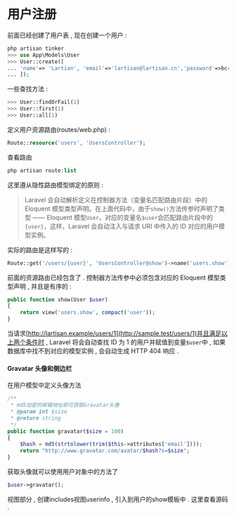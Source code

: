 # 用户注册

前面已经创建了用户表 , 现在创建一个用户 :

```php
php artisan tinker
>>> use App\Models\User
>>> User::create([
... 'name'=> 'Lartian', 'email'=>'lartisan@lartisan.cn','password'=>bcrypt('123456')
... ]);
```

一些查找方法 :

```php
>>> User::findOrFail(1)
>>> User::first(1)
>>> User::all(1)
```

定义用户资源路由\(routes/web.php\) :

```php
Route::resource('users', 'UsersController');
```

查看路由

```php
php artisan route:list
```

这里遵从隐性路由模型绑定的原则 :

> Laravel 会自动解析定义在控制器方法（变量名匹配路由片段）中的 Eloquent 模型类型声明。在上面代码中，由于`show()`方法传参时声明了类型 —— Eloquent 模型`User`，对应的变量名`$user`会匹配路由片段中的`{user}`，这样，Laravel 会自动注入与请求 URI 中传入的 ID 对应的用户模型实例。

实际的路由是这样写的 :

```php
Route::get('/users/{user}', 'UsersController@show')->name('users.show');
```

前面的资源路由已经包含了 . 控制器方法传参中必须包含对应的 Eloquent 模型类型声明 , 并且是有序的 :

```php
public function show(User $user)
{
    return view('users.show', compact('user'));
}
```

当请求[http://lartisan.example/users/1](http://sample.test/users/1)并且满足以上两个条件时 , Laravel 将会自动查找 ID 为 1 的用户并赋值到变量`$user`中 , 如果数据库中找不到对应的模型实例 , 会自动生成 HTTP 404 响应 .

#### Gravatar 头像和侧边栏

在用户模型中定义头像方法

```php
/**
 * md5加密的邮箱地址即可获取Gravatar头像
 * @param int $size
 * @return string
 */
public function gravatar($size = 100)
{
    $hash = md5(strtolower(trim($this->attributes['email'])));
    return "http://www.gravatar.com/avatar/$hash?s=$size";
}
```

获取头像就可以使用用户对象中的方法了

```php
$user->gravatar();
```

视图部分 , 创建includes视图userinfo , 引入到用户的show模板中 . 这里查看源码 . 





